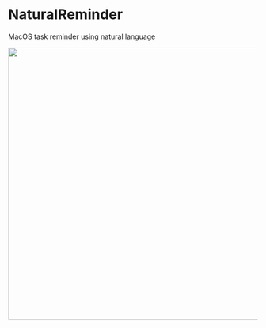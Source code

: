 # NaturalReminder
MacOS task reminder using natural language

<img src="https://github.com/jpcarrera/NaturalReminder/assets/44432075/49505762-ae7f-4008-b875-b98c0b2891c5" width="550">
